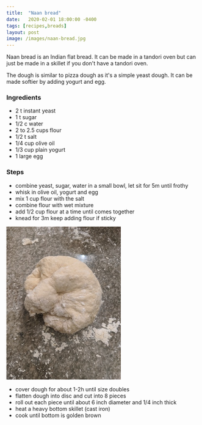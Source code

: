 ```yaml
---
title:  "Naan bread"
date:   2020-02-01 18:00:00 -0400
tags: [recipes,breads]
layout: post
image: /images/naan-bread.jpg
---
```

Naan bread is an Indian flat bread.  It can be made in a tandori oven but can just be made in a skillet if you don't have a tandori oven.  

The dough is similar to pizza dough as it's a simple yeast dough.  It can be made softier by adding yogurt and egg.  

### Ingredients
- 2 t instant yeast
- 1 t sugar
- 1/2 c water
- 2 to 2.5 cups flour
- 1/2 t salt
- 1/4 cup olive oil
- 1/3 cup plain yogurt
- 1 large egg

### Steps
- combine yeast, sugar, water in a small bowl, let sit for 5m until frothy
- whisk in olive oil, yogurt and egg
- mix 1 cup flour with the salt
- combine flour with wet mixture
- add 1/2 cup flour at a time until comes together
- knead for 3m keep adding flour if sticky

![Naan bread dough](/images/naan-bread-1.jpg)

- cover dough for about 1-2h until size doubles
- flatten dough into disc and cut into 8 pieces
- roll out each piece until about 6 inch diameter and 1/4 inch thick
- heat a heavy bottom skillet (cast iron)
- cook until bottom is golden brown

